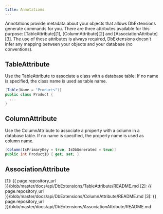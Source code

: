 ```yaml
---
title: Annotations
---
```

Annotations provide metadata about your objects that allows DbExtensions generate commands for you. There are three attributes available for this purpose: [TableAttribute][1], [ColumnAttribute][2] and [AssociationAttribute][3]. The use of these attributes is always required, DbExtensions doesn't infer any mapping between your objects and your database (no conventions).

TableAttribute
--------------
Use the TableAttribute to associate a class with a database table. If no name is specified, the class name is used as table name.

```csharp
[Table(Name = "Products")]
public class Product {
  ...
}
```

ColumnAttribute
---------------
Use the ColumnAttribute to associate a property with a column in a database table.  If no name is specified, the property name is used as column name.

```csharp
[Column(IsPrimaryKey = true, IsDbGenerated = true)]
public int ProductID { get; set; }
```

AssociationAttribute
--------------------

[1]: {{ page.repository_url }}/blob/master/docs/api/DbExtensions/TableAttribute/README.md
[2]: {{ page.repository_url }}/blob/master/docs/api/DbExtensions/ColumnAttribute/README.md
[3]: {{ page.repository_url }}/blob/master/docs/api/DbExtensions/AssociationAttribute/README.md
